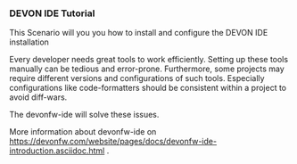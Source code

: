 ### DEVON IDE Tutorial
This Scenario will you you how to install and configure the DEVON IDE installation

Every developer needs great tools to work efficiently. Setting up these tools manually can be tedious and error-prone. Furthermore, some projects may require different versions and configurations of such tools. Especially configurations like code-formatters should be consistent within a project to avoid diff-wars.

The devonfw-ide will solve these issues.

More information about devonfw-ide on https://devonfw.com/website/pages/docs/devonfw-ide-introduction.asciidoc.html .